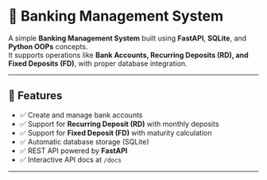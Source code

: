# 🏦 Banking Management System

A simple **Banking Management System** built using **FastAPI**, **SQLite**, and **Python OOPs** concepts.  
It supports operations like **Bank Accounts, Recurring Deposits (RD), and Fixed Deposits (FD)**, with proper database integration.

---

## 🚀 Features
- ✅ Create and manage bank accounts  
- ✅ Support for **Recurring Deposit (RD)** with monthly deposits  
- ✅ Support for **Fixed Deposit (FD)** with maturity calculation  
- ✅ Automatic database storage (SQLite)  
- ✅ REST API powered by **FastAPI**  
- ✅ Interactive API docs at `/docs`  

---

